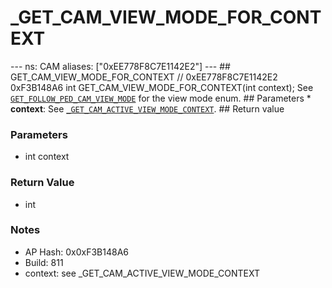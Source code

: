 # _GET_CAM_VIEW_MODE_FOR_CONTEXT

--- ns: CAM aliases: ["0xEE778F8C7E1142E2"] --- ## GET_CAM_VIEW_MODE_FOR_CONTEXT  // 0xEE778F8C7E1142E2 0xF3B148A6 int GET_CAM_VIEW_MODE_FOR_CONTEXT(int context);  See [`GET_FOLLOW_PED_CAM_VIEW_MODE`](#_0x8D4D46230B2C353A) for the view mode enum.  ## Parameters * **context**: See [`_GET_CAM_ACTIVE_VIEW_MODE_CONTEXT`](#_0x19CAFA3C87F7C2FF).  ## Return value

### Parameters
* int context

### Return Value
* int

### Notes
* AP Hash: 0x0xF3B148A6
* Build: 811
* context: see _GET_CAM_ACTIVE_VIEW_MODE_CONTEXT

